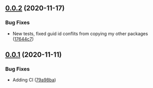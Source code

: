 ## [0.0.2](https://github.com/sarkahn/pathfinding/compare/v0.0.1...v0.0.2) (2020-11-17)


### Bug Fixes

* New tests, fixed guid id conflits from copying my other packages ([17644c7](https://github.com/sarkahn/pathfinding/commit/17644c7e36c8ac21694b2f089a566ee53b846d02))

## [0.0.1](https://github.com/sarkahn/pathfinding/compare/v0.0.0...v0.0.1) (2020-11-11)


### Bug Fixes

* Adding CI ([79a98ba](https://github.com/sarkahn/pathfinding/commit/79a98ba047a72863ebf89d24103ec12ac5d1575b))
